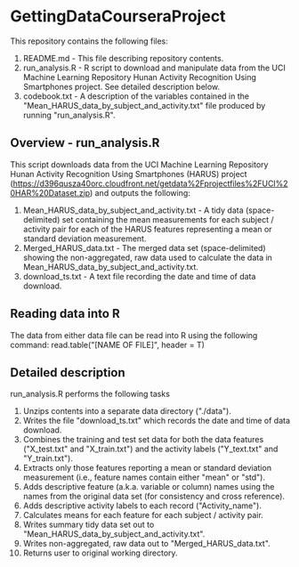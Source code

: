 GettingDataCourseraProject
==========================

This repository contains the following files:

1. README.md - This file describing repository contents.
2. run_analysis.R - R script to download and manipulate data from the UCI Machine Learning Repository Hunan Activity Recognition Using Smartphones project. See detailed description below.
3. codebook.txt - A description of the variables contained in the "Mean_HARUS_data_by_subject_and_activity.txt" file produced by running "run_analysis.R".


Overview - run_analysis.R
-------------------------
This script downloads data from the UCI Machine Learning Repository Hunan Activity Recognition Using Smartphones (HARUS) project (https://d396qusza40orc.cloudfront.net/getdata%2Fprojectfiles%2FUCI%20HAR%20Dataset.zip) and outputs the following:

1. Mean_HARUS_data_by_subject_and_activity.txt - A tidy data (space-delimited) set containing the mean measurements for each subject / activity pair for each of the HARUS features representing a mean or standard deviation measurement.
2. Merged_HARUS_data.txt - The merged data set (space-delimited) showing the non-aggregated, raw data used to calculate the data in Mean_HARUS_data_by_subject_and_activity.txt.
3. download_ts.txt - A text file recording the date and time of data download.

Reading data into R
-------------------
The data from either data file can be read into R using the following command:
read.table("[NAME OF FILE]", header = T)

Detailed description
--------------------
run_analysis.R performs the following tasks

1. Unzips contents into a separate data directory ("./data").
2. Writes the file "download_ts.txt" which records the date and time of data download. 
3. Combines the training and test set data for both the data features ("X_test.txt" and "X_train.txt") and the activity labels ("Y_text.txt" and "Y_train.txt").
4. Extracts only those features reporting a mean or standard deviation measurement (i.e., feature names contain either "mean" or "std").
5. Adds descriptive feature (a.k.a. variable or column) names using the names from the original data set (for consistency and cross reference).
6. Adds descriptive activity labels to each record ("Activity_name").
7. Calculates means for each feature for each subject / activity pair.
8. Writes summary tidy data set out to "Mean_HARUS_data_by_subject_and_activity.txt".
9. Writes non-aggregated, raw data out to "Merged_HARUS_data.txt".
10. Returns user to original working directory. 